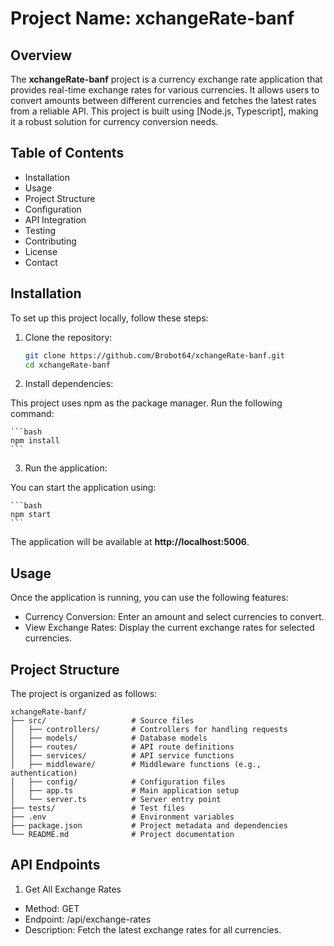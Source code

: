 
# Project Name: xchangeRate-banf
## Overview
The **xchangeRate-banf** project is a currency exchange rate application that provides real-time exchange rates for various currencies. It allows users to convert amounts between different currencies and fetches the latest rates from a reliable API. This project is built using [Node.js, Typescript], making it a robust solution for currency conversion needs.


## Table of Contents
- Installation
- Usage
- Project Structure
- Configuration
- API Integration
- Testing
- Contributing
- License
- Contact


## Installation
To set up this project locally, follow these steps:

1. Clone the repository:

    ```bash
    git clone https://github.com/Brobot64/xchangeRate-banf.git
    cd xchangeRate-banf
    ```
2. Install dependencies:

This project uses npm as the package manager. Run the following command:

    ```bash
    npm install
    ```

3. Run the application:

You can start the application using:

    ```bash
    npm start
    ```
The application will be available at **http://localhost:5006**.


## Usage
Once the application is running, you can use the following features:

- Currency Conversion: Enter an amount and select currencies to convert.
- View Exchange Rates: Display the current exchange rates for selected currencies.

## Project Structure
The project is organized as follows:

``` 
xchangeRate-banf/
├── src/                   # Source files
│   ├── controllers/       # Controllers for handling requests
│   ├── models/            # Database models
│   ├── routes/            # API route definitions
│   ├── services/          # API service functions
│   ├── middleware/        # Middleware functions (e.g., authentication)
│   ├── config/            # Configuration files
│   ├── app.ts             # Main application setup
│   └── server.ts          # Server entry point
├── tests/                 # Test files
├── .env                   # Environment variables
├── package.json           # Project metadata and dependencies
└── README.md              # Project documentation
```

## API Endpoints
1. Get All Exchange Rates
- Method: GET
- Endpoint: /api/exchange-rates
- Description: Fetch the latest exchange rates for all currencies.




